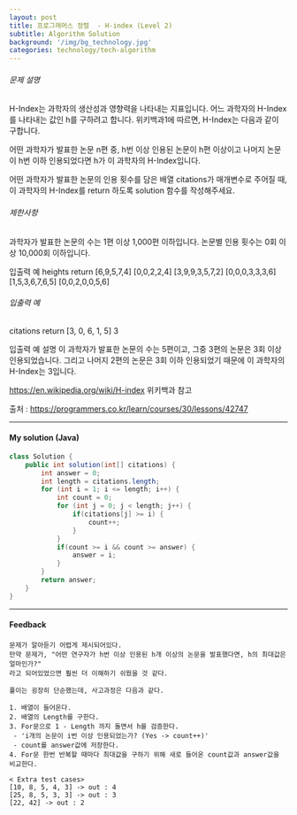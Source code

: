 ```yaml
---
layout: post
title: 프로그래머스 정렬  - H-index (Level 2)
subtitle: Algorithm Solution
background: '/img/bg_technology.jpg'
categories: technology/tech-algorithm
---
```



###### 문제 설명
H-Index는 과학자의 생산성과 영향력을 나타내는 지표입니다. 어느 과학자의 H-Index를 나타내는 값인 h를 구하려고 합니다. 위키백과1에 따르면, H-Index는 다음과 같이 구합니다.

어떤 과학자가 발표한 논문 n편 중, h번 이상 인용된 논문이 h편 이상이고 나머지 논문이 h번 이하 인용되었다면 h가 이 과학자의 H-Index입니다.

어떤 과학자가 발표한 논문의 인용 횟수를 담은 배열 citations가 매개변수로 주어질 때, 이 과학자의 H-Index를 return 하도록 solution 함수를 작성해주세요.

###### 제한사항
과학자가 발표한 논문의 수는 1편 이상 1,000편 이하입니다.
논문별 인용 횟수는 0회 이상 10,000회 이하입니다.

입출력 예
heights				return
[6,9,5,7,4]			[0,0,2,2,4]
[3,9,9,3,5,7,2]		[0,0,0,3,3,3,6]
[1,5,3,6,7,6,5]		[0,0,2,0,0,5,6]

###### 입출력 예
citations			return
[3, 0, 6, 1, 5]		3

입출력 예 설명
이 과학자가 발표한 논문의 수는 5편이고, 그중 3편의 논문은 3회 이상 인용되었습니다. 그리고 나머지 2편의 논문은 3회 이하 인용되었기 때문에 이 과학자의 H-Index는 3입니다.

https://en.wikipedia.org/wiki/H-index 위키백과 참고

출처 : https://programmers.co.kr/learn/courses/30/lessons/42747



---

#### My solution (Java)

```java
class Solution {
	public int solution(int[] citations) {
		int answer = 0;
		int length = citations.length;
		for (int i = 1; i <= length; i++) {
			int count = 0;
			for (int j = 0; j < length; j++) {
				if(citations[j] >= i) {
					count++;
				}
			}
			if(count >= i && count >= answer) {
				answer = i;
			}
		}
		return answer;
	}
}
```



---

#### Feedback

```
문제가 알아듣기 어렵게 제시되어있다.
만약 문제가, "어떤 연구자가 h번 이상 인용된 h개 이상의 논문을 발표했다면, h의 최대값은 얼마인가?"
라고 되어있었으면 훨씬 더 이해하기 쉬웠을 것 같다.

풀이는 굉장히 단순했는데, 사고과정은 다음과 같다.

1. 배열이 들어온다.
2. 배열의 Length를 구한다.
3. For문으로 1 - Length 까지 돌면서 h를 검증한다.
 - 'i개의 논문이 i번 이상 인용되었는가? (Yes -> count++)'
 - count를 answer값에 저장한다.
4. For문 한번 반복할 때마다 최대값을 구하기 위해 새로 들어온 count값과 answer값을 비교한다.

< Extra test cases>
[10, 8, 5, 4, 3] -> out : 4
[25, 8, 5, 3, 3] -> out : 3
[22, 42] -> out : 2
```

